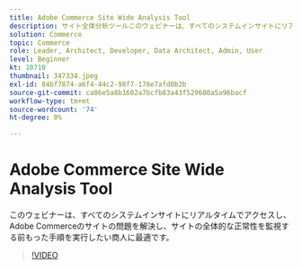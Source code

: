 ```yaml
---
title: Adobe Commerce Site Wide Analysis Tool
description: サイト全体分析ツールこのウェビナーは、すべてのシステムインサイトにリアルタイムでアクセスし、Adobe Commerceサイトの問題を解決し、サイト全体の正常性を監視する前倒しの手順を実行する商人に最適です。
solution: Commerce
topic: Commerce
role: Leader, Architect, Developer, Data Architect, Admin, User
level: Beginner
kt: 10710
thumbnail: 347334.jpeg
exl-id: 84bf7874-a6f4-44c2-98f7-176e7afd0b2b
source-git-commit: ca06e5a8b1602a7bcfb83a43f529680a5a96bacf
workflow-type: tm+mt
source-wordcount: '74'
ht-degree: 0%

---
```


# Adobe Commerce Site Wide Analysis Tool

このウェビナーは、すべてのシステムインサイトにリアルタイムでアクセスし、Adobe Commerceのサイトの問題を解決し、サイトの全体的な正常性を監視する前もった手順を実行したい商人に最適です。

>[!VIDEO](https://video.tv.adobe.com/v/347334/?quality=12&learn=on)
